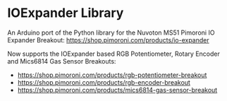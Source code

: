 # IOExpander Library
An Arduino port of the Python library for the Nuvoton MS51 Pimoroni IO Expander Breakout: https://shop.pimoroni.com/products/io-expander

Now supports the IOExpander based RGB Potentiometer, Rotary Encoder and Mics6814 Gas Sensor Breakouts:
* https://shop.pimoroni.com/products/rgb-potentiometer-breakout
* https://shop.pimoroni.com/products/rgb-encoder-breakout
* https://shop.pimoroni.com/products/mics6814-gas-sensor-breakout
